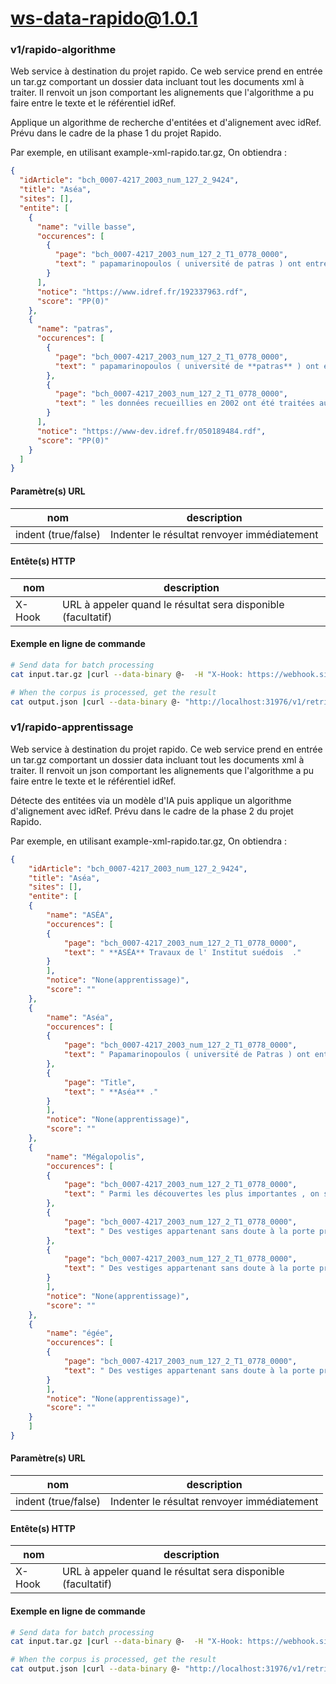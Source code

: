 # ws-data-rapido@1.0.1

### v1/rapido-algorithme

Web service à destination du projet rapido. Ce web service prend en entrée un tar.gz comportant un dossier data incluant tout les documents xml à traiter. Il renvoit un json comportant les alignements que l'algorithme a pu faire entre le texte et le référentiel idRef.

Applique un algorithme de recherche d'entitées et d'alignement avec idRef. Prévu dans le cadre de la phase 1 du projet Rapido.


Par exemple, en utilisant example-xml-rapido.tar.gz,
On obtiendra :

```json
{
  "idArticle": "bch_0007-4217_2003_num_127_2_9424",
  "title": "Aséa",
  "sites": [],
  "entite": [
    {
      "name": "ville basse",
      "occurences": [
        {
          "page": "bch_0007-4217_2003_num_127_2_T1_0778_0000",
          "text": " papamarinopoulos ( université de patras ) ont entrepris un projet commun de prospection géophysique dans la **ville basse** d' aséa dans le but de retrouver les sections de l' enceinte recouverte par une couche d' alluvions stériles déposées par l' alphée ."
        }
      ],
      "notice": "https://www.idref.fr/192337963.rdf",
      "score": "PP(0)"
    },
    {
      "name": "patras",
      "occurences": [
        {
          "page": "bch_0007-4217_2003_num_127_2_T1_0778_0000",
          "text": " papamarinopoulos ( université de **patras** ) ont entrepris un projet commun de prospection géophysique dans la ville basse d' aséa dans le but de retrouver les sections de l' enceinte recouverte par une couche d' alluvions stériles déposées par l' alphée ."
        },
        {
          "page": "bch_0007-4217_2003_num_127_2_T1_0778_0000",
          "text": " les données recueillies en 2002 ont été traitées au laboratoire de géophysique du département de géologie de l' université de **patras** ."
        }
      ],
      "notice": "https://www-dev.idref.fr/050189484.rdf",
      "score": "PP(0)"
    }
  ]
}
```

#### Paramètre(s) URL

| nom                 | description                                 |
| ------------------- | ------------------------------------------- |
| indent (true/false) | Indenter le résultat renvoyer immédiatement |

#### Entête(s) HTTP

| nom    | description                                                  |
| ------ | ------------------------------------------------------------ |
| X-Hook | URL à appeler quand le résultat sera disponible (facultatif) |

#### Exemple en ligne de commande

```bash
# Send data for batch processing
cat input.tar.gz |curl --data-binary @-  -H "X-Hook: https://webhook.site/dce2fefa-9a72-4f76-96e5-059405a04f6c" "http://localhost:31976/v1/rapido" > output.json

# When the corpus is processed, get the result
cat output.json |curl --data-binary @- "http://localhost:31976/v1/retrieve" > output.tar.gz
```

### v1/rapido-apprentissage

Web service à destination du projet rapido. Ce web service prend en entrée un tar.gz comportant un dossier data incluant tout les documents xml à traiter. Il renvoit un json comportant les alignements que l'algorithme a pu faire entre le texte et le référentiel idRef.

Détecte des entitées via un modèle d'IA puis applique un algorithme d'alignement avec idRef. Prévu dans le cadre de la phase 2 du projet Rapido.



Par exemple, en utilisant example-xml-rapido.tar.gz,
On obtiendra :

```json
{
    "idArticle": "bch_0007-4217_2003_num_127_2_9424",
    "title": "Aséa",
    "sites": [],
    "entite": [
    {
        "name": "ASÉA",
        "occurences": [
        {
            "page": "bch_0007-4217_2003_num_127_2_T1_0778_0000",
            "text": " **ASÉA** Travaux de l' Institut suédois  ."
        }
        ],
        "notice": "None(apprentissage)",
        "score": ""
    },
    {
        "name": "Aséa",
        "occurences": [
        {
            "page": "bch_0007-4217_2003_num_127_2_T1_0778_0000",
            "text": " Papamarinopoulos ( université de Patras ) ont entrepris un projet commun de prospection géophysique dans la ville basse d' **Aséa** dans le but de retrouver les sections de l' enceinte recouverte par une couche d' alluvions stériles déposées par l' Alphée  ."
        },
        {
            "page": "Title",
            "text": " **Aséa** ."
        }
        ],
        "notice": "None(apprentissage)",
        "score": ""
    },
    {
        "name": "Mégalopolis",
        "occurences": [
        {
            "page": "bch_0007-4217_2003_num_127_2_T1_0778_0000",
            "text": " Parmi les découvertes les plus importantes , on signale l' identification probable d' une tour carrée au Sud-Est de la route de **Mégalopolis**  ."
        },
        {
            "page": "bch_0007-4217_2003_num_127_2_T1_0778_0000",
            "text": " Des vestiges appartenant sans doute à la porte principale de **Mégalopolis** ont été localisés juste au Nord de la route moderne , qui passe donc sans doute au-dessus de la route antique reliant **Mégalopolis** à Τ égée  ."
        },
        {
            "page": "bch_0007-4217_2003_num_127_2_T1_0778_0000",
            "text": " Des vestiges appartenant sans doute à la porte principale de **Mégalopolis** ont été localisés juste au Nord de la route moderne , qui passe donc sans doute au-dessus de la route antique reliant **Mégalopolis** à Τ égée  ."
        }
        ],
        "notice": "None(apprentissage)",
        "score": ""
    },
    {
        "name": "égée",
        "occurences": [
        {
            "page": "bch_0007-4217_2003_num_127_2_T1_0778_0000",
            "text": " Des vestiges appartenant sans doute à la porte principale de Mégalopolis ont été localisés juste au Nord de la route moderne , qui passe donc sans doute au-dessus de la route antique reliant Mégalopolis à Τ **égée**  ."
        }
        ],
        "notice": "None(apprentissage)",
        "score": ""
    }
    ]
}
```

#### Paramètre(s) URL

| nom                 | description                                 |
| ------------------- | ------------------------------------------- |
| indent (true/false) | Indenter le résultat renvoyer immédiatement |

#### Entête(s) HTTP

| nom    | description                                                  |
| ------ | ------------------------------------------------------------ |
| X-Hook | URL à appeler quand le résultat sera disponible (facultatif) |

#### Exemple en ligne de commande

```bash
# Send data for batch processing
cat input.tar.gz |curl --data-binary @-  -H "X-Hook: https://webhook.site/dce2fefa-9a72-4f76-96e5-059405a04f6c" "http://localhost:31976/v1/rapido" > output.json

# When the corpus is processed, get the result
cat output.json |curl --data-binary @- "http://localhost:31976/v1/retrieve" > output.tar.gz
```
